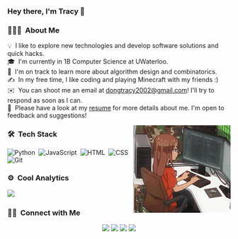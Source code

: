 ### Hey there, I'm Tracy 👋

<!-- ## 👋 &nbsp;Hey there! I'm Tracy -->

### 👨🏻‍💻 &nbsp;About Me
💡 &nbsp;I like to explore new technologies and develop software solutions and quick hacks.\
🎓 &nbsp;I'm currently in 1B Computer Science at UWaterloo.\
🌱 &nbsp;I'm on track to learn more about algorithm design and combinatorics.\
✍️ &nbsp;In my free time, I like coding and playing Minecraft with my friends :)\
✉️ &nbsp;You can shoot me an email at dongtracy2002@gmail.com! I'll try to respond as soon as I can.\
📄 &nbsp;Please have a look at my [resume](./img/readme_resume.pdf) for more details about me. I'm open to feedback and suggestions!

<img alt="Coder" src="./img/me_coding.gif" align="right"/>

### 🛠 &nbsp;Tech Stack

![Python](https://img.shields.io/badge/-Python-05122A?style=flat&logo=python)&nbsp;
![JavaScript](https://img.shields.io/badge/-JavaScript-05122A?style=flat&logo=javascript)&nbsp;
![HTML](https://img.shields.io/badge/-HTML-05122A?style=flat&logo=HTML5)&nbsp;
![CSS](https://img.shields.io/badge/-CSS-05122A?style=flat&logo=CSS3&logoColor=1572B6)&nbsp;
![Git](https://img.shields.io/badge/-Git-05122A?style=flat&logo=git)&nbsp;

### ⚙️ &nbsp;Cool Analytics

<p align="left">
<a href="https://github.com/1tracy">
  <img height="180em" src="https://github-readme-stats-eight-theta.vercel.app/api?username=1tracy&show_icons=true&theme=tokyonight&include_all_commits=true&count_private=true"/>
</a>
</p>

### 🤝🏻 &nbsp;Connect with Me

<p align="center">
<a href="https://www.tracydong.com"><img src="https://img.shields.io/badge/-tracydong.com-3423A6?style=flat&logo=Google-Chrome&logoColor=white"/></a>
<a href="https://www.linkedin.com/in/tracy-dong-3a9576155/"><img src="https://img.shields.io/badge/-Tracy%20Dong-0077B5?style=flat&logo=Linkedin&logoColor=white"/></a>
<a href="mailto:dongtracy2002@gmail.com"><img src="https://img.shields.io/badge/-dongtracy2002@gmail.com-D14836?style=flat&logo=Gmail&logoColor=white"/></a>
<a href="https://instagram.com/dtrxcy"><img src="https://img.shields.io/badge/-@dtrxcy-E4405F?style=flat&logo=Instagram&logoColor=white"/></a>
</p>